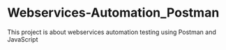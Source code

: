 # Webservices-Automation_Postman
This project is about webservices automation testing using Postman and JavaScript
